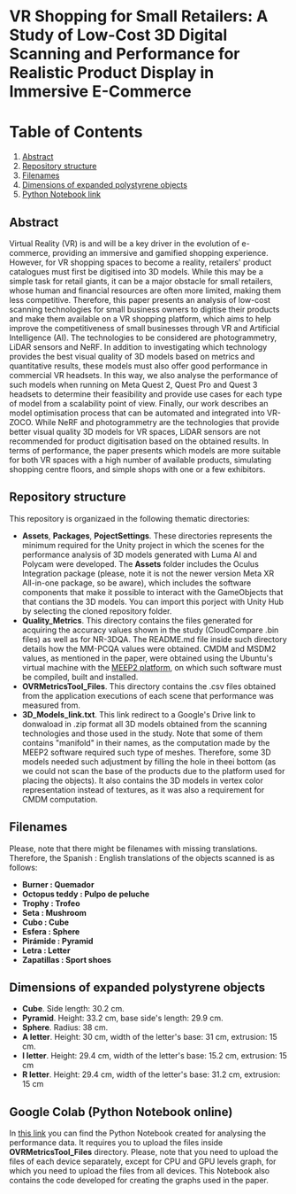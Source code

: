 # VR Shopping for Small Retailers: A Study of Low-Cost 3D Digital Scanning and Performance for Realistic Product Display in Immersive E-Commerce
# Table of Contents
1. [Abstract](#Abstract)
2. [Repository structure](#Repository-structure)
3. [Filenames](#filenames)
4. [Dimensions of expanded polystyrene objects](#dimensions-of-expanded-polystyrene-objects)
5. [Python Notebook link](#google-colab-python-notebook-online)

## Abstract 
Virtual Reality (VR) is and will be a key driver in the evolution of e-commerce, providing an immersive and gamified shopping experience. However, for VR shopping spaces to become a reality, retailers' product catalogues must first be digitised into 3D models. While this may be a simple task for retail giants, it can be a major obstacle for small retailers, whose human and financial resources are often more limited, making them less competitive. Therefore, this paper presents an analysis of low-cost scanning technologies for small business owners to digitise their products and make them available on a VR shopping platform, which aims to help improve the competitiveness of small businesses through VR and Artificial Intelligence (AI). The technologies to be considered are photogrammetry, LiDAR sensors and NeRF. In addition to investigating which technology provides the best visual quality of 3D models based on metrics and quantitative results, these models must also offer good performance in commercial VR headsets. In this way, we also analyse the performance of such models when running on Meta Quest 2, Quest Pro and Quest 3 headsets to determine their feasibility and provide use cases for each type of model from a scalability point of view. Finally, our work describes an model optimisation process that can be automated and integrated into VR-ZOCO. While NeRF and photogrammetry are the technologies that provide better visual quality 3D models for VR spaces, LiDAR sensors are not recommended for product digitisation based on the obtained results. In terms of performance, the paper presents which models are more suitable for both VR spaces with a high number of available products, simulating shopping centre floors, and simple shops with one or a few exhibitors.

## Repository structure
This repository is organizaed in the following thematic directories:
- **Assets**, **Packages**, **PojectSettings**. These directories represents the minimum required for the Unity project in which the scenes for the performance analysis of 3D models generated with Luma AI and Polycam were developed. The **Assets** folder includes the Oculus Integration package (please, note it is not the newer version Meta XR All-in-one package, so be aware), which includes the software components that make it possible to interact with the GameObjects that that contians the 3D models. You can import this porject with Unity Hub by selecting the cloned repository folder.
- **Quality_Metrics**. This directory contains the files generated for acquiring the accuracy values shown in the study (CloudCompare .bin files) as well as for NR-3DQA. The README.md file inside such directory details how the MM-PCQA values were obtained. CMDM and MSDM2 values, as mentioned in the paper, were obtained using the Ubuntu's virtual machine with the [MEEP2 platform](https://github.com/MEPP-team/MEPP2), on which such software must be compiled, built and installed.
- **OVRMetricsTool_Files**. This directory contains the .csv files obtained from the application executions of each scene that performance was measured from.
- **3D_Models_link.txt**. This link redirect to a Google's Drive link to donwaload in .zip format all 3D models obtained from the scanning technologies and those used in the study. Note that some of them contains "manifold" in their names, as the computation made by the MEEP2 software required such type of meshes. Therefore, some 3D models needed such adjustment by filling the hole in theei bottom (as we could not scan the base of the products due to the platform used for placing the objects). It also contains the 3D models in vertex color representation instead of textures, as it was also a requirement for CMDM computation.

## Filenames  
Please, note that there might be filenames with missing translations. Therefore, the Spanish : English translations of the objects scanned is as follows:
- **Burner : Quemador**
- **Octopus teddy : Pulpo de peluche**
- **Trophy : Trofeo**
- **Seta : Mushroom**
- **Cubo : Cube**
- **Esfera : Sphere**
- **Pirámide : Pyramid**
- **Letra : Letter**
- **Zapatillas : Sport shoes**

## Dimensions of expanded polystyrene objects
- **Cube**. Side length: 30.2 cm.
- **Pyramid**. Height: 33.2 cm, base side's length: 29.9 cm.
- **Sphere**. Radius: 38 cm.
- **A letter**. Height: 30 cm, width of the letter's base: 31 cm, extrusion: 15 cm.
- **I letter**. Height: 29.4 cm, width of the letter's base: 15.2 cm, extrusion: 15 cm
- **R letter**. Height: 29.4 cm, width of the letter's base: 31.2 cm, extrusion: 15 cm

## Google Colab (Python Notebook online)
In [this link](https://colab.research.google.com/drive/1zfpSnslUi08qnFtEYxzXof_BGuaCzsDI?usp=sharing) you can find the Python Notebook created for analysing the performance data. It requires you to upload the files inside **OVRMetricsTool_Files** directory. Please, note that you need to upload the files of each device separately, except for CPU and GPU levels graph, for which you need to upload the files from all devices. This Notebook also contains the code developed for creating the graphs used in the paper.
